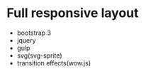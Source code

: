 # Full responsive layout

* bootstrap 3
* jquery
* gulp
* svg(svg-sprite)
* transition effects(wow.js)
